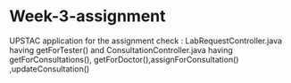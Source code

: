 # Week-3-assignment
UPSTAC application
for the assignment check : LabRequestController.java having  getForTester() and
                           ConsultationController.java having getForConsultations(), getForDoctor(),assignForConsultation() ,updateConsultation()
